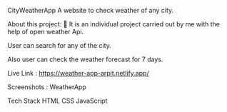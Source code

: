 CityWeatherApp
A website to check weather of any city.

About this project: 🙌
It is an individual project carried out by me with the help of open weather Api.

User can search for any of the city.

Also user can check the weather forecast for 7 days.

Live Link : https://weather-app-arpit.netlify.app/

Screenshots :
WeatherApp

Tech Stack
HTML
CSS
JavaScript
